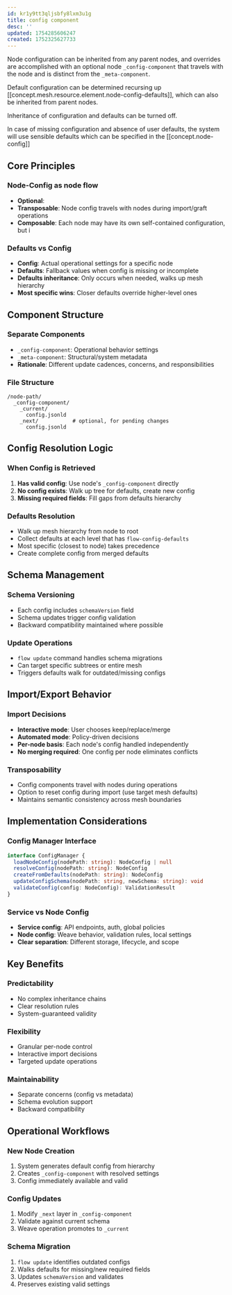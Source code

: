 ```yaml
---
id: kr1y9tt3qljsbfy8lxm3u1g
title: config component
desc: ''
updated: 1754285606247
created: 1752325627733
---
```



Node configuration can be inherited from any parent nodes, and overrides are accomplished with an optional node `_config-component` that travels with the node and is distinct from the `_meta-component`.

Default configuration can be determined recursing up  [[concept.mesh.resource.element.node-config-defaults]], which can also be inherited from parent nodes. 

Inheritance of configuration and defaults can be turned off. 

In case of missing configuration and absence of user defaults, the system will use sensible defaults which can be specified in the [[concept.node-config]]

## Core Principles

### Node-Config as node flow
- **Optional**: 
- **Transposable**: Node config travels with nodes during import/graft operations
- **Composable**: Each node may have its own self-contained configuration, but i

### Defaults vs Config
- **Config**: Actual operational settings for a specific node
- **Defaults**: Fallback values when config is missing or incomplete
- **Defaults inheritance**: Only occurs when needed, walks up mesh hierarchy
- **Most specific wins**: Closer defaults override higher-level ones

## Component Structure

### Separate Components
- `_config-component`: Operational behavior settings
- `_meta-component`: Structural/system metadata
- **Rationale**: Different update cadences, concerns, and responsibilities

### File Structure
```
/node-path/
  _config-component/
    _current/
      config.jsonld
    _next/           # optional, for pending changes
      config.jsonld
```

## Config Resolution Logic

### When Config is Retrieved
1. **Has valid config**: Use node's `_config-component` directly
2. **No config exists**: Walk up tree for defaults, create new config
3. **Missing required fields**: Fill gaps from defaults hierarchy

### Defaults Resolution
- Walk up mesh hierarchy from node to root
- Collect defaults at each level that has `flow-config-defaults`
- Most specific (closest to node) takes precedence
- Create complete config from merged defaults

## Schema Management

### Schema Versioning
- Each config includes `schemaVersion` field
- Schema updates trigger config validation
- Backward compatibility maintained where possible

### Update Operations
- `flow update` command handles schema migrations
- Can target specific subtrees or entire mesh
- Triggers defaults walk for outdated/missing configs

## Import/Export Behavior

### Import Decisions
- **Interactive mode**: User chooses keep/replace/merge
- **Automated mode**: Policy-driven decisions
- **Per-node basis**: Each node's config handled independently
- **No merging required**: One config per node eliminates conflicts

### Transposability
- Config components travel with nodes during operations
- Option to reset config during import (use target mesh defaults)
- Maintains semantic consistency across mesh boundaries

## Implementation Considerations

### Config Manager Interface
```typescript
interface ConfigManager {
  loadNodeConfig(nodePath: string): NodeConfig | null
  resolveConfig(nodePath: string): NodeConfig
  createFromDefaults(nodePath: string): NodeConfig
  updateConfigSchema(nodePath: string, newSchema: string): void
  validateConfig(config: NodeConfig): ValidationResult
}
```

### Service vs Node Config
- **Service config**: API endpoints, auth, global policies
- **Node config**: Weave behavior, validation rules, local settings
- **Clear separation**: Different storage, lifecycle, and scope

## Key Benefits

### Predictability
- No complex inheritance chains
- Clear resolution rules
- System-guaranteed validity

### Flexibility
- Granular per-node control
- Interactive import decisions
- Targeted update operations

### Maintainability
- Separate concerns (config vs metadata)
- Schema evolution support
- Backward compatibility

## Operational Workflows

### New Node Creation
1. System generates default config from hierarchy
2. Creates `_config-component` with resolved settings
3. Config immediately available and valid

### Config Updates
1. Modify `_next` layer in `_config-component`
2. Validate against current schema
3. Weave operation promotes to `_current`

### Schema Migration
1. `flow update` identifies outdated configs
2. Walks defaults for missing/new required fields
3. Updates `schemaVersion` and validates
4. Preserves existing valid settings
